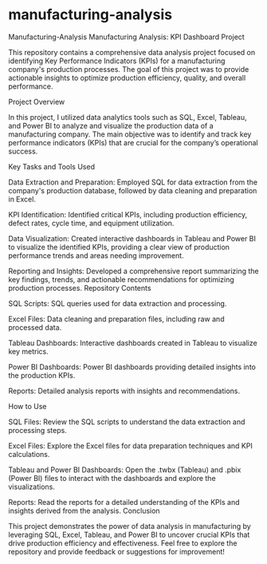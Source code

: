 # manufacturing-analysis
Manufacturing-Analysis
Manufacturing Analysis: KPI Dashboard Project

This repository contains a comprehensive data analysis project focused on identifying Key Performance Indicators (KPIs) for a manufacturing company's production processes. The goal of this project was to provide actionable insights to optimize production efficiency, quality, and overall performance.

Project Overview

In this project, I utilized data analytics tools such as SQL, Excel, Tableau, and Power BI to analyze and visualize the production data of a manufacturing company. The main objective was to identify and track key performance indicators (KPIs) that are crucial for the company’s operational success.

Key Tasks and Tools Used

Data Extraction and Preparation: Employed SQL for data extraction from the company's production database, followed by data cleaning and preparation in Excel.

KPI Identification: Identified critical KPIs, including production efficiency, defect rates, cycle time, and equipment utilization.

Data Visualization: Created interactive dashboards in Tableau and Power BI to visualize the identified KPIs, providing a clear view of production performance trends and areas needing improvement.

Reporting and Insights: Developed a comprehensive report summarizing the key findings, trends, and actionable recommendations for optimizing production processes. Repository Contents

SQL Scripts: SQL queries used for data extraction and processing.

Excel Files: Data cleaning and preparation files, including raw and processed data.

Tableau Dashboards: Interactive dashboards created in Tableau to visualize key metrics.

Power BI Dashboards: Power BI dashboards providing detailed insights into the production KPIs.

Reports: Detailed analysis reports with insights and recommendations.

How to Use

SQL Files: Review the SQL scripts to understand the data extraction and processing steps.

Excel Files: Explore the Excel files for data preparation techniques and KPI calculations.

Tableau and Power BI Dashboards: Open the .twbx (Tableau) and .pbix (Power BI) files to interact with the dashboards and explore the visualizations.

Reports: Read the reports for a detailed understanding of the KPIs and insights derived from the analysis. Conclusion

This project demonstrates the power of data analysis in manufacturing by leveraging SQL, Excel, Tableau, and Power BI to uncover crucial KPIs that drive production efficiency and effectiveness. Feel free to explore the repository and provide feedback or suggestions for improvement!
